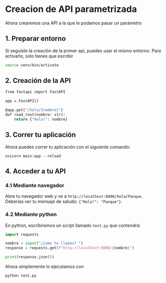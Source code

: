 # Creacion de API parametrizada

Ahora crearemos una API a la que le podamos pasar un parámetro

## 1. Preparar entorno

Si seguiste la creación de la primer api, puedes usar el mismo entorno. Para activarlo, solo tienes que escribir

```bash
source venv/bin/activate
```

## 2. Creación de la API

```bash
from fastapi import FastAPI

app = FastAPI()

@app.get("/hola/{nombre}")
def read_root(nombre: str):
    return {"Hola!": nombre}

```

## 3. Correr tu aplicación

Ahora puedes correr tu aplicación con el siguiente comando:

```
uvicorn main:app --reload

```

## 4. Acceder a tu API

### 4.1 Mediante navegador

Abre tu navegador web y ve a `http://localhost:8000/hola/Panque`. Deberías ver tu mensaje de saludo: `{"Hola!": "Panque"}`.

### 4.2 Mediante python

En python, escribiremos un script llamado `test.py` que contendrá:

```python
import requests

nombre = input("¿Como te llamas? ")
response = requests.get(f"http://localhost:8000/{nombre}")

print(response.json())
```

Ahora simplemente lo ejecutamos con 

```
python test.py
```